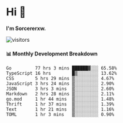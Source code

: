 # Hi 👋

**I'm Sorcererxw.**
 
![visitors](https://visitor-badge.glitch.me/badge?page_id=sorcererxw.sorcererx)

#### 📊 Monthly Development Breakdown

<!--START_SECTION:waka-->
```text
Go         77 hrs 3 mins ██████▓░░░ 65.58%
TypeScript 16 hrs        █▒░░░░░░░░ 13.62%
CSS        5 hrs 29 mins ▒░░░░░░░░░ 4.67%
JavaScript 3 hrs 24 mins ▒░░░░░░░░░ 2.90%
JSON       3 hrs 3 mins  ▒░░░░░░░░░ 2.60%
Markdown   2 hrs 28 mins ▒░░░░░░░░░ 2.11%
go.mod     1 hr 44 mins  ▒░░░░░░░░░ 1.48%
Thrift     1 hr 37 mins  ▒░░░░░░░░░ 1.39%
Text       1 hr 21 mins  ▒░░░░░░░░░ 1.16%
TOML       1 hr 3 mins   ▒░░░░░░░░░ 0.90%
```
<!--END_SECTION:waka-->
